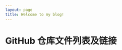 ```yaml
---
layout: page
title: Welcome to my blog!
---
```


<html lang="en">

<head>
    <meta charset="UTF-8">
    <meta name="viewport" content="width=device-width, initial-scale=1.0">
    <title>遍历 GitHub 仓库文件及链接</title>
    <style>
        #loading {
            display: none;
        }
    </style>
</head>

<body>
    <h1>GitHub 仓库文件列表及链接</h1>
    <div id="loading" >正在加载...>~< </div>
    <ul id="file-list"></ul>
    <script>
        const owner = 'litjhr';
        const repo = 'midnight1';
        const path = '_posts';
        const apiUrl = `https://api.github.com/repos/${owner}/${repo}/contents/${path}`;
        const loadingElement = document.getElementById('loading');
        const fileList = document.getElementById('file-list');
        // 显示加载提示
        loadingElement.style.display = 'block';
        fetch(apiUrl)
          .then(response => {
                if (!response.ok) {
                    throw new Error('网络响应不正常');
                }
                return response.json();
            })
          .then(data => {
                // 隐藏加载提示
                loadingElement.style.display = 'none';
                data.forEach(item => {
                    const listItem = document.createElement('li');
                    const link = document.createElement('a');
                    link.href = item.html_url;
                    link.textContent = item.name;
                    listItem.appendChild(link);
                    fileList.appendChild(listItem);
                });
            })
          .catch(error => {
                // 隐藏加载提示
                loadingElement.style.display = 'none';
                console.error('发生错误:', error);
            });
    </script>
</body>

</html>  
